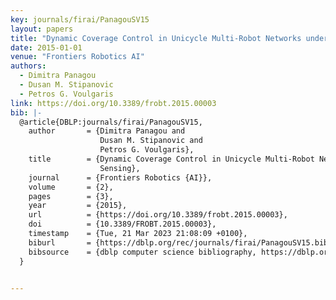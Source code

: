 ```yaml
---
key: journals/firai/PanagouSV15
layout: papers
title: "Dynamic Coverage Control in Unicycle Multi-Robot Networks under Anisotropic Sensing."
date: 2015-01-01
venue: "Frontiers Robotics AI"
authors:
  - Dimitra Panagou
  - Dusan M. Stipanovic
  - Petros G. Voulgaris
link: https://doi.org/10.3389/frobt.2015.00003
bib: |-
  @article{DBLP:journals/firai/PanagouSV15,
    author       = {Dimitra Panagou and
                    Dusan M. Stipanovic and
                    Petros G. Voulgaris},
    title        = {Dynamic Coverage Control in Unicycle Multi-Robot Networks under Anisotropic
                    Sensing},
    journal      = {Frontiers Robotics {AI}},
    volume       = {2},
    pages        = {3},
    year         = {2015},
    url          = {https://doi.org/10.3389/frobt.2015.00003},
    doi          = {10.3389/FROBT.2015.00003},
    timestamp    = {Tue, 21 Mar 2023 21:08:09 +0100},
    biburl       = {https://dblp.org/rec/journals/firai/PanagouSV15.bib},
    bibsource    = {dblp computer science bibliography, https://dblp.org}
  }


---
```

